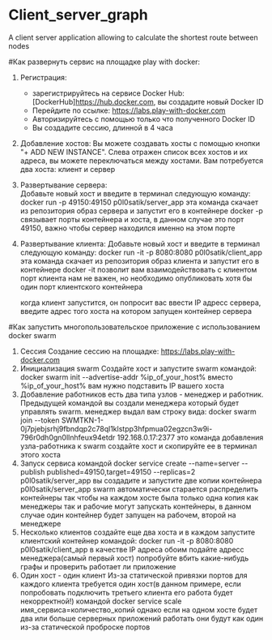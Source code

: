# Client_server_graph
A client server application allowing to calculate the shortest route between nodes

#Как развернуть сервис на площадке play with docker:
1. Регистрация:
    - зарегистрируйтесь на сервисе Docker Hub: [DockerHub]https://hub.docker.com, вы создадите новый Docker ID
    - Перейдите по ссылке: https://labs.play-with-docker.com
    - Авторизируйтесь с помощью только что полученного Docker ID
    - Вы создадите сессию, длинной в 4 часа

2. Добавление хостов:
    Вы можете создавать хосты с помощью кнопки "+ ADD NEW INSTANCE".
    Слева отражен список всех хостов и их адреса, вы можете переключаться между хостами.
    Вам потребуется два хоста: клиент и сервер

3. Развертывание сервера:  
    Добавьте новый хост и введите в терминал следующую команду:
    docker run -p 49150:49150 p0l0satik/server_app 
    эта команда скачает из репозитория образ сервера и запустит его в контейнере docker
    -p связывает порты контейнера и хоста, в данном случае это порт 49150, важно чтобы сервер находился именно на этом порте

4. Развертывание клиента:
    Добавьте новый хост и введите в терминал следующую команду:
    docker run -it -p 8080:8080 p0l0satik/client_app 
    эта команда скачает из репозитория образ клиента и запустит его в контейнере docker
    -it позволит вам взаимодействовать с клиентом
    порт клиента нам не важен, но необходимо опубликовать хотя бы один порт клиентского контейнера

    когда клиент запустится, он попросит вас ввести IP адресс сервера, введите адрес того хоста на котором запущен 
    контейнер сервера

#Как запустить многопользовательское приложение с использованием docker swarm
1. Сессия
    Создание сессию на площадке: https://labs.play-with-docker.com
2. Инициализация swarm
    Создайте хост и запустите swarm командой:
    docker swarm init --advertise-addr %ip_of_your_host%
    вместо %ip_of_your_host% вам нужно подставить IP вашего хоста
3. Добавление работников
    есть два типа узлов - менеджер и работник. Предыдущей командой вы создали менеджера который будет управлять swarm. 
    менеджер выдал вам строку вида:
    docker swarm join --token SWMTKN-1-0j7pjebjsrhj9fbndqp2c78ql1klstpp3hfpmua02egzcn3w9i-796r0dh0gn0llnhfeux94etdr   192.168.0.17:2377
    это команда добавления узла-работника к swarm
    создайте хост и скопируйте ее в терминал этого хоста
4. Запуск сервиса
    командой docker service create --name=server --publish published=49150,target=49150 --replicas=2 p0l0satik/server_app
    вы создадите и запустите две копии контейнера p0l0satik/server_app
    swarm автоматически старается распределить контейнеры так чтобы на каждом хосте была только одна копия
    как менеджеры так и рабочие могут запускать контейнеры, в данном случае один контейнер будет запущен на рабочем, второй на менеджере
5. Несколько клиентов
    создайте еще два хоста и в каждом запустите клиентский контейнер командой:
    docker run -it -p 8080:8080 p0l0satik/client_app 
    в качестве IP адреса обоим подайте адресс менеджера(самый первый хост)
    попробуйте вбить какие-нибудь графы и проверить работает ли приложение
6. Один хост - один клиент
    Из-за статической привязки портов для каждого клиента требуется один хост(в данном примере, если попробовать подключить третьего клиента его работа будет некорректной!)
    командой docker service scale имя_сервиса=количество_копий
    однако если на одном хосте будет два или больше серверных приложений работать они будут как один из-за статической проброске портов
    
 